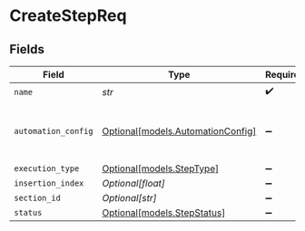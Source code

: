 # CreateStepReq


## Fields

| Field                                                              | Type                                                               | Required                                                           | Description                                                        |
| ------------------------------------------------------------------ | ------------------------------------------------------------------ | ------------------------------------------------------------------ | ------------------------------------------------------------------ |
| `name`                                                             | *str*                                                              | :heavy_check_mark:                                                 | N/A                                                                |
| `automation_config`                                                | [Optional[models.AutomationConfig]](../models/automationconfig.md) | :heavy_minus_sign:                                                 | Configuration for automation execution to run                      |
| `execution_type`                                                   | [Optional[models.StepType]](../models/steptype.md)                 | :heavy_minus_sign:                                                 | N/A                                                                |
| `insertion_index`                                                  | *Optional[float]*                                                  | :heavy_minus_sign:                                                 | N/A                                                                |
| `section_id`                                                       | *Optional[str]*                                                    | :heavy_minus_sign:                                                 | N/A                                                                |
| `status`                                                           | [Optional[models.StepStatus]](../models/stepstatus.md)             | :heavy_minus_sign:                                                 | N/A                                                                |